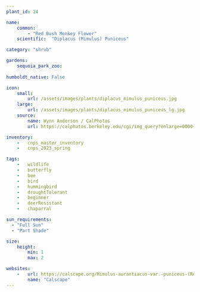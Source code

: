 ```yaml
---
plant_id: 24

name: 
    common: 
        - "Red Bush Monkey Flower"  
    scientific:  "Diplacus (Mimulus) Puniceus"  

category: "shrub"

gardens: 
    sequoia_park_zoo:
    
humboldt_native: False

icon: 
    small: 
        url: /assets/images/plants/diplacus_mimulus_puniceus.jpg 
    large: 
        url: /assets/images/plants/diplacus_mimulus_puniceus_lg.jpg 
    source: 
        name: Wynn Anderson / CalPhotos
        url: https://calphotos.berkeley.edu/cgi/img_query?enlarge=0000+0000+0211+2655 

inventory: 
    -   cnps_master_inventory
    -   cnps_2023_spring

tags: 
    -   wildlife
    -   butterfly
    -   bee
    -   bird
    -   hummingbird 
    -   droughtTolerant
    -   beginner
    -   deerResistant
    -   chaparral

sun_requirements:
  - "Full Sun"
  - "Part Shade"

size:
    height: 
        min: 1
        max: 2

websites: 
    -   url: https://calscape.org/Mimulus-aurantiacus-var.-puniceus-(Red-Bush-Monkeyflower) 
        name: "Calscape"
---
```

